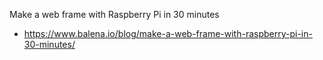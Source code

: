 Make a web frame with Raspberry Pi in 30 minutes
 - https://www.balena.io/blog/make-a-web-frame-with-raspberry-pi-in-30-minutes/
